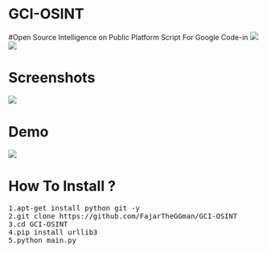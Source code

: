 # GCI-OSINT
#Open Source Intelligence on Public Platform Script For Google Code-in
![](https://img.shields.io/bagde/Language-Python-Yellow) ![](https://img.shields.io/bagde/GoogleCodeIn-2019-Blue)

# Screenshots

![](https://github.com/FajarTheGGman/GCI-OSINT/blob/master/.img/ss.PNG)

# Demo

[![](https://asciinema.org/a/cuyg4ksoumPTMoRfufJwzz93B?fbclid=IwAR3WTTsXiAb_s2iJCfRNV0U90K_mlWC7ELjFVdpbPry6ITOYQ9zTNowQp6s.png)](https://asciinema.org/a/cuyg4ksoumPTMoRfufJwzz93B?fbclid=IwAR3WTTsXiAb_s2iJCfRNV0U90K_mlWC7ELjFVdpbPry6ITOYQ9zTNowQp6s)

# How To Install ?
<pre>
1.apt-get install python git -y
2.git clone https://github.com/FajarTheGGman/GCI-OSINT
3.cd GCI-OSINT
4.pip install urllib3
5.python main.py
</pre>
